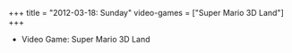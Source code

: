 +++
title = "2012-03-18: Sunday"
video-games = ["Super Mario 3D Land"]
+++


* Video Game: Super Mario 3D Land